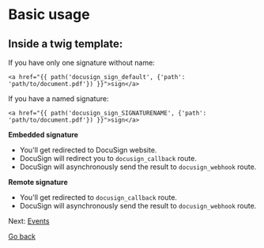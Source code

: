 # Basic usage

## Inside a twig template:

If you have only one signature without name:

```twig
<a href="{{ path('docusign_sign_default', {'path': 'path/to/document.pdf'}) }}">sign</a>
```

If you have a named signature:

```twig
<a href="{{ path('docusign_sign_SIGNATURENAME', {'path': 'path/to/document.pdf'}) }}">sign</a>
```

**Embedded signature**
- You'll get redirected to DocuSign website.
- DocuSign will redirect you to `docusign_callback` route.
- DocuSign will asynchronously send the result to `docusign_webhook` route.

**Remote signature**
- You'll get redirected to `docusign_callback` route.
- DocuSign will asynchronously send the result to `docusign_webhook` route.

Next: [Events](events.md)

[Go back](README.md)
